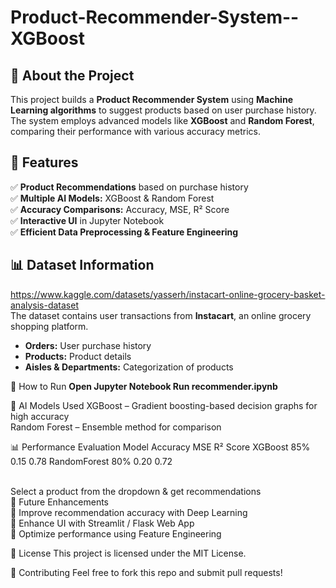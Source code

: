 # Product-Recommender-System--XGBoost

## 📖 About the Project  
This project builds a **Product Recommender System** using **Machine Learning algorithms** to suggest products based on user purchase history. <br>
The system employs advanced models like **XGBoost** and **Random Forest**, comparing their performance with various accuracy metrics.  

## 📌 Features  
✅ **Product Recommendations** based on purchase history  <br>
✅ **Multiple AI Models:** XGBoost & Random Forest  <br>
✅ **Accuracy Comparisons:** Accuracy, MSE, R² Score  <br>
✅ **Interactive UI** in Jupyter Notebook  <br>
✅ **Efficient Data Preprocessing & Feature Engineering**  

## 📊 Dataset Information<br>  
https://www.kaggle.com/datasets/yasserh/instacart-online-grocery-basket-analysis-dataset<br>
The dataset contains user transactions from **Instacart**, an online grocery shopping platform.  <br>
- **Orders:** User purchase history  <br>
- **Products:** Product details  <br>
- **Aisles & Departments:** Categorization of products  <br>

🚀 How to Run
**Open Jupyter Notebook Run recommender.ipynb** <br>

🧠 AI Models Used
XGBoost – Gradient boosting-based decision graphs for high accuracy <br>
Random Forest – Ensemble method for comparison <br>

📊 Performance Evaluation
Model	Accuracy	MSE	R² Score
XGBoost	85%	0.15	0.78
RandomForest	80%	0.20	0.72
<br>
<br>

Select a product from the dropdown & get recommendations <br>
📌 Future Enhancements<br>
🔹 Improve recommendation accuracy with Deep Learning <br> 🔹 Enhance UI with Streamlit / Flask Web App <br> 🔹 Optimize performance using Feature Engineering <br>

📜 License
This project is licensed under the MIT License.

🤝 Contributing
Feel free to fork this repo and submit pull requests!

